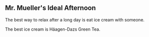 ## Mr. Mueller's Ideal Afternoon

The best way to relax after a long day is eat ice cream with someone.

The best ice cream is Häagen-Dazs Green Tea.
